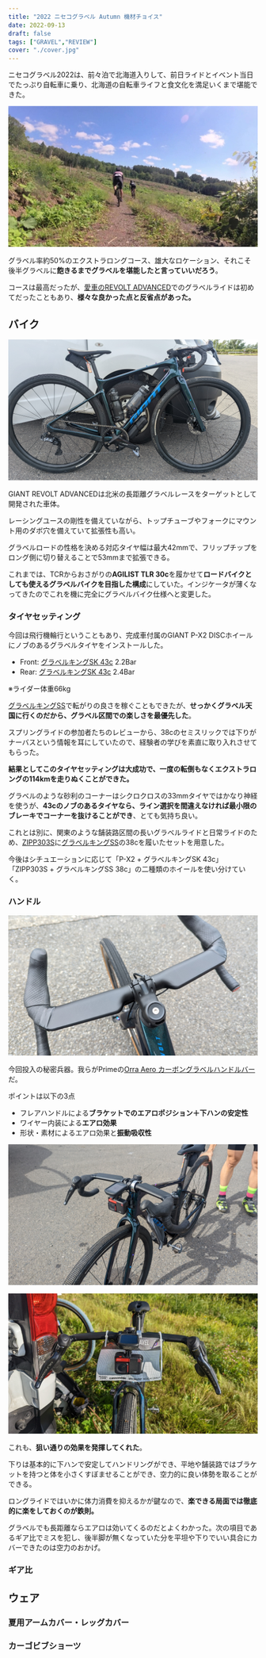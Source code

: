 ```yaml
---
title: "2022 ニセコグラベル Autumn 機材チョイス"
date: 2022-09-13
draft: false
tags: ["GRAVEL","REVIEW"]
cover: "./cover.jpg"
---
```


ニセコグラベル2022は、前々泊で北海道入りして、前日ライドとイベント当日でたっぷり自転車に乗り、北海道の自転車ライフと食文化を満足いくまで堪能できた。

<LinkBox url="https://blog.gensobunya.net/post/2022/09/nisekogravel22_1/" />

<LinkBox url="https://blog.gensobunya.net/post/2022/09/nisekogravel22_2/" />

![顧客の求めていたグラベル](./gravel.jpg)

グラベル率約50%のエクストラロングコース、雄大なロケーション、それこそ後半グラベルに**飽きるまでグラベルを堪能したと言っていいだろう**。

コースは最高だったが、[愛車のREVOLT ADVANCED](https://blog.gensobunya.net/post/2022/04/revolot_adv22_review/)でのグラベルライドは初めてだったこともあり、**様々な良かった点と反省点があった。**

## バイク

![REVOLT ADVANCED](./revolt.jpg)

<LinkBox url="https://blog.gensobunya.net/post/2022/04/revolot_adv22_review/" />

GIANT REVOLT ADVANCEDは北米の長距離グラベルレースをターゲットとして開発された車体。

レーシングユースの剛性を備えていながら、トップチューブやフォークにマウント用のダボ穴を備えていて拡張性も高い。

グラベルロードの性格を決める対応タイヤ幅は最大42mmで、フリップチップをロング側に切り替えることで53mmまで拡張できる。

これまでは、TCRからおさがりの**AGILIST TLR 30c**を履かせて**ロードバイクとしても使えるグラベルバイクを目指した構成**にしていた。インジケータが薄くなってきたのでこれを機に完全にグラベルバイク仕様へと変更した。

### タイヤセッティング

今回は飛行機輪行ということもあり、完成車付属のGIANT P-X2 DISCホイールにノブのあるグラベルタイヤをインストールした。

- Front: [グラベルキングSK 43c](https://amzn.to/3U2z4ji) 2.2Bar
- Rear: [グラベルキングSK 43c](https://amzn.to/3U2z4ji) 2.4Bar

※ライダー体重66kg

<LinkBox url="https://www.amazon.co.jp/dp/B07D6WP95G/" isAmazonLink />

[グラベルキングSS](https://amzn.to/3d4VBvu)で転がりの良さを稼ぐこともできたが、**せっかくグラベル天国に行くのだから、グラベル区間での楽しさを最優先した**。

スプリングライドの参加者たちのレビューから、38cのセミスリックでは下りがナーバスという情報を耳にしていたので、経験者の学びを素直に取り入れさせてもらった。

**結果としてこのタイヤセッティングは大成功で、一度の転倒もなくエクストラロングの114kmを走りぬくことができた。**

グラベルのような砂利のコーナーはシクロクロスの33mmタイヤではかなり神経を使うが、**43cのノブのあるタイヤなら、ライン選択を間違えなければ最小限のブレーキでコーナーを抜けることができ**、とても気持ち良い。

これとは別に、関東のような舗装路区間の長いグラベルライドと日常ライドのため、[ZIPP303S](https://paypaymall.yahoo.co.jp/store/qbei/item/pc-810594/)に[グラベルキングSS](https://amzn.to/3d4VBvu)の38cを履いたセットを用意した。

今後はシチュエーションに応じて「P-X2 + グラベルキングSK 43c」「ZIPP303S + グラベルキングSS 38c」の二種類のホイールを使い分けていく。

### ハンドル

![Prime Orra Aero](./orra_aero.jpg)

今回投入の秘密兵器。我らがPrimeの[Orra Aero カーボングラベルハンドルバー](https://www.wiggle.jp/prime-orra-aero-%E3%82%AB%E3%83%BC%E3%83%9C%E3%83%B3%E3%82%B0%E3%83%A9%E3%83%99%E3%83%AB%E3%83%8F%E3%83%B3%E3%83%89%E3%83%AB%E3%83%90%E3%83%BC)だ。

<LinkBox url="https://www.wiggle.jp/prime-orra-aero-%E3%82%AB%E3%83%BC%E3%83%9C%E3%83%B3%E3%82%B0%E3%83%A9%E3%83%99%E3%83%AB%E3%83%8F%E3%83%B3%E3%83%89%E3%83%AB%E3%83%90%E3%83%BC" linkurl="https://ck.jp.ap.valuecommerce.com/servlet/referral?sid=3171302&pid=886932159&vc_url=https%3A%2F%2Fwww.wiggle.jp%2Fprime-orra-aero-%25E3%2582%25AB%25E3%2583%25BC%25E3%2583%259C%25E3%2583%25B3%25E3%2582%25B0%25E3%2583%25A9%25E3%2583%2599%25E3%2583%25AB%25E3%2583%258F%25E3%2583%25B3%25E3%2583%2589%25E3%2583%25AB%25E3%2583%2590%25E3%2583%25BC%3Futm_source%3Dvaluecommerce%26utm_medium%3Daffiliates%26utm_campaign%3Daffiliate-website" />

ポイントは以下の3点

- フレアハンドルによる**ブラケットでのエアロポジション＋下ハンの安定性**
- ワイヤー内装による**エアロ効果**
- 形状・素材によるエアロ効果と**振動吸収性**

![Prime Orra Aeroセットアップ時](./cameras.jpg)

![正面](./set.jpg)

これも、**狙い通りの効果を発揮してくれた**。

下りは基本的に下ハンで安定してハンドリングができ、平地や舗装路ではブラケットを持つと体を小さくすぼませることができ、空力的に良い体勢を取ることができる。

ロングライドではいかに体力消費を抑えるかが鍵なので、**楽できる局面では徹底的に楽をしておくのが鉄則。**

グラベルでも長距離ならエアロは効いてくるのだとよくわかった。次の項目であるギア比でミスを犯し、後半脚が無くなっていた分を平坦や下りでいい具合にカバーできたのは空力のおかげ。

### ギア比

## ウェア

### 夏用アームカバー・レッグカバー

### カーゴビブショーツ